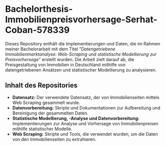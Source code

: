 # Bachelorthesis-Immobilienpreisvorhersage-Serhat-Coban-578339

Dieses Repository enthält die Implementierungen und Daten, die im Rahmen meiner Bachelorarbeit mit dem Titel *"Datengetriebene Immobilienmarktanalyse: Web-Scraping und statistische Modellierung zur Preisvorhersage"* erstellt wurden. Die Arbeit zielt darauf ab, die Preisgestaltung von Immobilien in Deutschland mithilfe von datengetriebenen Ansätzen und statistischer Modellierung zu analysieren.

## Inhalt des Repositories

- **Datensatz:** Der verwendete Datensatz, der von Immobilienseiten mittels Web Scraping gesammelt wurde.
- **Datenvorbereitung:** Skripte und Dokumentationen zur Aufbereitung und Bereinigung der gesammelten Daten.
- **Statistische Modellierung, -Analyse und Datenvorbereitung:** Implementierungen zur Analyse und Vorhersage von Immobilienpreisen mithilfe statistischer Modelle.
- **Web Scraping:** Skripte und Tools, die verwendet wurden, um die Daten von den Immobilienseiten zu extrahieren.

